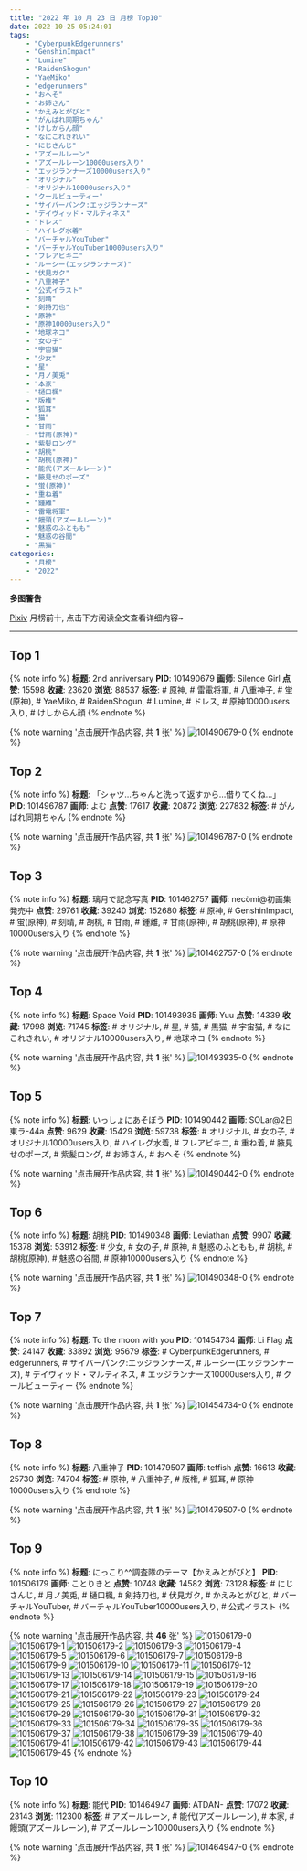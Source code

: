 ```yaml
---
title: "2022 年 10 月 23 日 月榜 Top10"
date: 2022-10-25 05:24:01
tags:
    - "CyberpunkEdgerunners"
    - "GenshinImpact"
    - "Lumine"
    - "RaidenShogun"
    - "YaeMiko"
    - "edgerunners"
    - "おへそ"
    - "お姉さん"
    - "かえみとがびと"
    - "がんばれ同期ちゃん"
    - "けしからん顔"
    - "なにこれきれい"
    - "にじさんじ"
    - "アズールレーン"
    - "アズールレーン10000users入り"
    - "エッジランナーズ10000users入り"
    - "オリジナル"
    - "オリジナル10000users入り"
    - "クールビューティー"
    - "サイバーパンク:エッジランナーズ"
    - "デイヴィッド・マルティネス"
    - "ドレス"
    - "ハイレグ水着"
    - "バーチャルYouTuber"
    - "バーチャルYouTuber10000users入り"
    - "フレアビキニ"
    - "ルーシー(エッジランナーズ)"
    - "伏見ガク"
    - "八重神子"
    - "公式イラスト"
    - "刻晴"
    - "剣持刀也"
    - "原神"
    - "原神10000users入り"
    - "地球ネコ"
    - "女の子"
    - "宇宙猫"
    - "少女"
    - "星"
    - "月ノ美兎"
    - "本家"
    - "樋口楓"
    - "版権"
    - "狐耳"
    - "猫"
    - "甘雨"
    - "甘雨(原神)"
    - "紫髪ロング"
    - "胡桃"
    - "胡桃(原神)"
    - "能代(アズールレーン)"
    - "腋見せのポーズ"
    - "蛍(原神)"
    - "重ね着"
    - "鍾離"
    - "雷電将軍"
    - "饅頭(アズールレーン)"
    - "魅惑のふともも"
    - "魅惑の谷間"
    - "黒猫"
categories:
    - "月榜"
    - "2022"
---
```


<i class="fa fa-triangle-exclamation"></i>**多图警告**<i class="fa fa-triangle-exclamation"></i>

[Pixiv](https://www.pixiv.net/) 月榜前十, 点击下方阅读全文查看详细内容~

<!-- more -->

---

## Top 1

{% note info %}
**标题**: 2nd anniversary
**PID**: 101490679 **画师**: Silence Girl
**点赞**: 15598 **收藏**: 23620 **浏览**: 88537
**标签**: # 原神, # 雷電将軍, # 八重神子, # 蛍(原神), # YaeMiko, # RaidenShogun, # Lumine, # ドレス, # 原神10000users入り, # けしからん顔
{% endnote %}

{% note warning '点击展开作品内容, 共 **1** 张' %}
![101490679-0](https://i.pixiv.re/img-original/img/2022/09/26/00/04/31/101490679_p0.png)
{% endnote %}

## Top 2

{% note info %}
**标题**: 「シャツ…ちゃんと洗って返すから…借りてくね…」
**PID**: 101496787 **画师**: よむ
**点赞**: 17617 **收藏**: 20872 **浏览**: 227832
**标签**: # がんばれ同期ちゃん
{% endnote %}

{% note warning '点击展开作品内容, 共 **1** 张' %}
![101496787-0](https://i.pixiv.re/img-original/img/2022/09/26/08/03/26/101496787_p0.png)
{% endnote %}

## Top 3

{% note info %}
**标题**: 璃月で記念写真
**PID**: 101462757 **画师**: necömi@初画集発売中
**点赞**: 29761 **收藏**: 39240 **浏览**: 152680
**标签**: # 原神, # GenshinImpact, # 蛍(原神), # 刻晴, # 胡桃, # 甘雨, # 鍾離, # 甘雨(原神), # 胡桃(原神), # 原神10000users入り
{% endnote %}

{% note warning '点击展开作品内容, 共 **1** 张' %}
![101462757-0](https://i.pixiv.re/img-original/img/2022/09/25/00/00/42/101462757_p0.png)
{% endnote %}

## Top 4

{% note info %}
**标题**: Space Void
**PID**: 101493935 **画师**: Yuu
**点赞**: 14339 **收藏**: 17998 **浏览**: 71745
**标签**: # オリジナル, # 星, # 猫, # 黒猫, # 宇宙猫, # なにこれきれい, # オリジナル10000users入り, # 地球ネコ
{% endnote %}

{% note warning '点击展开作品内容, 共 **1** 张' %}
![101493935-0](https://i.pixiv.re/img-original/img/2022/09/26/02/39/19/101493935_p0.jpg)
{% endnote %}

## Top 5

{% note info %}
**标题**: いっしょにあそぼう
**PID**: 101490442 **画师**: SOLar@2日東ラ-44a
**点赞**: 9629 **收藏**: 15429 **浏览**: 59738
**标签**: # オリジナル, # 女の子, # オリジナル10000users入り, # ハイレグ水着, # フレアビキニ, # 重ね着, # 腋見せのポーズ, # 紫髪ロング, # お姉さん, # おへそ
{% endnote %}

{% note warning '点击展开作品内容, 共 **1** 张' %}
![101490442-0](https://i.pixiv.re/img-original/img/2022/09/26/00/00/34/101490442_p0.png)
{% endnote %}

## Top 6

{% note info %}
**标题**: 胡桃
**PID**: 101490348 **画师**: Leviathan
**点赞**: 9907 **收藏**: 15378 **浏览**: 53912
**标签**: # 少女, # 女の子, # 原神, # 魅惑のふともも, # 胡桃, # 胡桃(原神), # 魅惑の谷間, # 原神10000users入り
{% endnote %}

{% note warning '点击展开作品内容, 共 **1** 张' %}
![101490348-0](https://i.pixiv.re/img-original/img/2022/09/26/00/00/12/101490348_p0.png)
{% endnote %}

## Top 7

{% note info %}
**标题**: To the moon with you
**PID**: 101454734 **画师**: Li Flag
**点赞**: 24147 **收藏**: 33892 **浏览**: 95679
**标签**: # CyberpunkEdgerunners, # edgerunners, # サイバーパンク:エッジランナーズ, # ルーシー(エッジランナーズ), # デイヴィッド・マルティネス, # エッジランナーズ10000users入り, # クールビューティー
{% endnote %}

{% note warning '点击展开作品内容, 共 **1** 张' %}
![101454734-0](https://i.pixiv.re/img-original/img/2022/09/24/19/06/13/101454734_p0.jpg)
{% endnote %}

## Top 8

{% note info %}
**标题**: 八重神子
**PID**: 101479507 **画师**: teffish
**点赞**: 16613 **收藏**: 25730 **浏览**: 74704
**标签**: # 原神, # 八重神子, # 版権, # 狐耳, # 原神10000users入り
{% endnote %}

{% note warning '点击展开作品内容, 共 **1** 张' %}
![101479507-0](https://i.pixiv.re/img-original/img/2022/09/25/17/48/20/101479507_p0.jpg)
{% endnote %}

## Top 9

{% note info %}
**标题**: にっこり^^調査隊のテーマ【かえみとがびと】
**PID**: 101506179 **画师**: ことりきと
**点赞**: 10748 **收藏**: 14582 **浏览**: 73128
**标签**: # にじさんじ, # 月ノ美兎, # 樋口楓, # 剣持刀也, # 伏見ガク, # かえみとがびと, # バーチャルYouTuber, # バーチャルYouTuber10000users入り, # 公式イラスト
{% endnote %}

{% note warning '点击展开作品内容, 共 **46** 张' %}
![101506179-0](https://i.pixiv.re/img-original/img/2022/09/26/20/06/08/101506179_p0.jpg)
![101506179-1](https://i.pixiv.re/img-original/img/2022/09/26/20/06/08/101506179_p1.jpg)
![101506179-2](https://i.pixiv.re/img-original/img/2022/09/26/20/06/08/101506179_p2.jpg)
![101506179-3](https://i.pixiv.re/img-original/img/2022/09/26/20/06/08/101506179_p3.jpg)
![101506179-4](https://i.pixiv.re/img-original/img/2022/09/26/20/06/08/101506179_p4.jpg)
![101506179-5](https://i.pixiv.re/img-original/img/2022/09/26/20/06/08/101506179_p5.jpg)
![101506179-6](https://i.pixiv.re/img-original/img/2022/09/26/20/06/08/101506179_p6.jpg)
![101506179-7](https://i.pixiv.re/img-original/img/2022/09/26/20/06/08/101506179_p7.jpg)
![101506179-8](https://i.pixiv.re/img-original/img/2022/09/26/20/06/08/101506179_p8.jpg)
![101506179-9](https://i.pixiv.re/img-original/img/2022/09/26/20/06/08/101506179_p9.jpg)
![101506179-10](https://i.pixiv.re/img-original/img/2022/09/26/20/06/08/101506179_p10.jpg)
![101506179-11](https://i.pixiv.re/img-original/img/2022/09/26/20/06/08/101506179_p11.jpg)
![101506179-12](https://i.pixiv.re/img-original/img/2022/09/26/20/06/08/101506179_p12.jpg)
![101506179-13](https://i.pixiv.re/img-original/img/2022/09/26/20/06/08/101506179_p13.jpg)
![101506179-14](https://i.pixiv.re/img-original/img/2022/09/26/20/06/08/101506179_p14.jpg)
![101506179-15](https://i.pixiv.re/img-original/img/2022/09/26/20/06/08/101506179_p15.jpg)
![101506179-16](https://i.pixiv.re/img-original/img/2022/09/26/20/06/08/101506179_p16.jpg)
![101506179-17](https://i.pixiv.re/img-original/img/2022/09/26/20/06/08/101506179_p17.jpg)
![101506179-18](https://i.pixiv.re/img-original/img/2022/09/26/20/06/08/101506179_p18.jpg)
![101506179-19](https://i.pixiv.re/img-original/img/2022/09/26/20/06/08/101506179_p19.jpg)
![101506179-20](https://i.pixiv.re/img-original/img/2022/09/26/20/06/08/101506179_p20.jpg)
![101506179-21](https://i.pixiv.re/img-original/img/2022/09/26/20/06/08/101506179_p21.jpg)
![101506179-22](https://i.pixiv.re/img-original/img/2022/09/26/20/06/08/101506179_p22.jpg)
![101506179-23](https://i.pixiv.re/img-original/img/2022/09/26/20/06/08/101506179_p23.jpg)
![101506179-24](https://i.pixiv.re/img-original/img/2022/09/26/20/06/08/101506179_p24.jpg)
![101506179-25](https://i.pixiv.re/img-original/img/2022/09/26/20/06/08/101506179_p25.jpg)
![101506179-26](https://i.pixiv.re/img-original/img/2022/09/26/20/06/08/101506179_p26.jpg)
![101506179-27](https://i.pixiv.re/img-original/img/2022/09/26/20/06/08/101506179_p27.jpg)
![101506179-28](https://i.pixiv.re/img-original/img/2022/09/26/20/06/08/101506179_p28.jpg)
![101506179-29](https://i.pixiv.re/img-original/img/2022/09/26/20/06/08/101506179_p29.jpg)
![101506179-30](https://i.pixiv.re/img-original/img/2022/09/26/20/06/08/101506179_p30.jpg)
![101506179-31](https://i.pixiv.re/img-original/img/2022/09/26/20/06/08/101506179_p31.jpg)
![101506179-32](https://i.pixiv.re/img-original/img/2022/09/26/20/06/08/101506179_p32.jpg)
![101506179-33](https://i.pixiv.re/img-original/img/2022/09/26/20/06/08/101506179_p33.jpg)
![101506179-34](https://i.pixiv.re/img-original/img/2022/09/26/20/06/08/101506179_p34.jpg)
![101506179-35](https://i.pixiv.re/img-original/img/2022/09/26/20/06/08/101506179_p35.jpg)
![101506179-36](https://i.pixiv.re/img-original/img/2022/09/26/20/06/08/101506179_p36.jpg)
![101506179-37](https://i.pixiv.re/img-original/img/2022/09/26/20/06/08/101506179_p37.jpg)
![101506179-38](https://i.pixiv.re/img-original/img/2022/09/26/20/06/08/101506179_p38.jpg)
![101506179-39](https://i.pixiv.re/img-original/img/2022/09/26/20/06/08/101506179_p39.jpg)
![101506179-40](https://i.pixiv.re/img-original/img/2022/09/26/20/06/08/101506179_p40.jpg)
![101506179-41](https://i.pixiv.re/img-original/img/2022/09/26/20/06/08/101506179_p41.jpg)
![101506179-42](https://i.pixiv.re/img-original/img/2022/09/26/20/06/08/101506179_p42.jpg)
![101506179-43](https://i.pixiv.re/img-original/img/2022/09/26/20/06/08/101506179_p43.jpg)
![101506179-44](https://i.pixiv.re/img-original/img/2022/09/26/20/06/08/101506179_p44.jpg)
![101506179-45](https://i.pixiv.re/img-original/img/2022/09/26/20/06/08/101506179_p45.jpg)
{% endnote %}

## Top 10

{% note info %}
**标题**: 能代
**PID**: 101464947 **画师**: ATDAN-
**点赞**: 17072 **收藏**: 23143 **浏览**: 112300
**标签**: # アズールレーン, # 能代(アズールレーン), # 本家, # 饅頭(アズールレーン), # アズールレーン10000users入り
{% endnote %}

{% note warning '点击展开作品内容, 共 **1** 张' %}
![101464947-0](https://i.pixiv.re/img-original/img/2022/09/27/14/18/03/101464947_p0.jpg)
{% endnote %}

